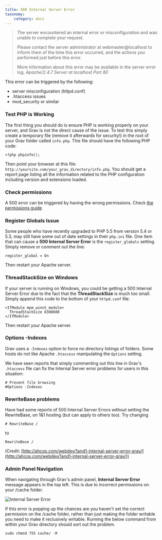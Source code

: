 ```yaml
---
title: 500 Internal Server Error
taxonomy:
    category: docs
---
```


> The server encountered an internal error or misconfiguration and was unable to complete your request.
>
> Please contact the server administrator at webmaster@localhost to inform them of the time this error occurred, and the actions you performed just before this error.
>
> More information about this error may be available in the server error log.
> <cite>Apache/2.4.7 Server at localhost Port 80</cite>

This error can be triggered by the following:

- server misconfiguration (httpd.conf)
- .htaccess issues
- mod_security or similar

### Test PHP is Working

The first thing you should do is ensure PHP is working properly on your server, and Grav is not the direct cause of the issue.  To test this simply create a temporary file (remove it afterwards for security!) in the root of your Grav folder called `info.php`.  This file should have the following PHP code:

```
<?php phpinfo();
```

Then point your browser at this file: `http://yoursite.com/your_grav_directory/info.php`.  You should get a report page listing all the information related to the PHP configuration including version and extensions loaded.

### Check permissions

A 500 error can be triggered by having the wrong permissions. Check [the permissions guide](/permissions)

### Register Globals Issue

Some people who have recently upgraded to PHP 5.5 from version 5.4 or 5.3, may still have some out of date settings in their `php.ini` file.  One item that can cause a **500 Internal Server Error** is the `register_globals` setting.  Simply remove or comment out the line:

```
register_global = On
```

Then restart your Apache server.

### ThreadStackSize on Windows

If your server is running on Windows, you could be getting a 500 Internal Server Error due to the fact that the **ThreadStackSize** is much too small.  Simply append this code to the bottom of your `httpd.conf` file:

```
<IfModule mpm_winnt_module>
  ThreadStackSize 8388608
</IfModule>
```

Then restart your Apache server.

### Options -Indexes

Grav uses a `-Indexes` option to force no directory listings of folders. Some hosts do not like Apache `.htaccess` manipulating the `Options` setting.

We have seen reports that simply commenting out this line in Grav's `.htaccess` file can fix the Internal Server error problems for users in this situation:

```
# Prevent file browsing
#Options -Indexes
```

### RewriteBase problems

Have had some reports of 500 Internal Server Errors without setting the RewriteBase, on 1&1 hosting (but can apply to others too). Try changing

```
# RewriteBase /
```

to

```
RewriteBase /
```

(Credit: [http://ahcox.com/webdev/1and1-internal-server-error-grav/](http://ahcox.com/webdev/1and1-internal-server-error-grav/))

### Admin Panel Navigation

When navigating through Grav's admin panel, **Internal Server Error** message appears in the top left.  This is due to incorrect permissions on your /cache folder.

 ![Internal Server Error](http://i.imgur.com/vyPfoZ7.png)

If this error is popping up the chances are you haven't set the correct permission on the /cache folder, rather than just making the folder writable you need to make it reclusively writable.  Running the below command from within your Grav directory should sort out the problem.

```
sudo chmod 755 cache/ -R
```

